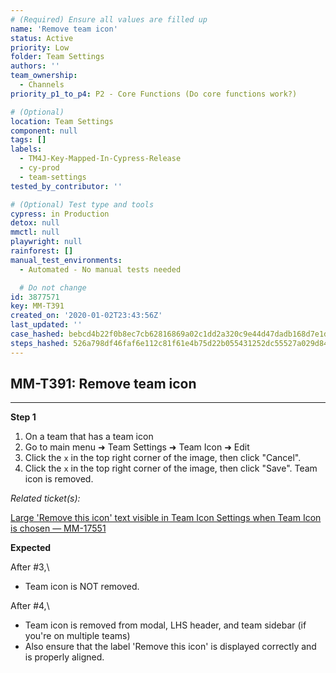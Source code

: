 ```yaml
---
# (Required) Ensure all values are filled up
name: 'Remove team icon'
status: Active
priority: Low
folder: Team Settings
authors: ''
team_ownership:
  - Channels
priority_p1_to_p4: P2 - Core Functions (Do core functions work?)

# (Optional)
location: Team Settings
component: null
tags: []
labels:
  - TM4J-Key-Mapped-In-Cypress-Release
  - cy-prod
  - team-settings
tested_by_contributor: ''

# (Optional) Test type and tools
cypress: in Production
detox: null
mmctl: null
playwright: null
rainforest: []
manual_test_environments:
  - Automated - No manual tests needed

  # Do not change
id: 3877571
key: MM-T391
created_on: '2020-01-02T23:43:56Z'
last_updated: ''
case_hashed: bebcd4b22f0b8ec7cb62816869a02c1dd2a320c9e44d47dadb168d7e1d98a7c4581ab1df9879f9353f4185c48c2029ac
steps_hashed: 526a798df46faf6e112c81f61e4b75d22b055431252dc55527a029d847c9be8718d54fd01fbd5ccaa055629c01125bfe
---
```


<!-- (Auto-generated) Based on frontmatter's "key" and "name" -->

## MM-T391: Remove team icon

---

**Step 1**

1. On a team that has a team icon
2. Go to main menu ➜ Team Settings ➜ Team Icon ➜ Edit
3. Click the `x` in the top right corner of the image, then click "Cancel".
4. Click the `x` in the top right corner of the image, then click "Save". Team icon is removed.

_Related ticket(s):_

[Large 'Remove this icon' text visible in Team Icon Settings when Team Icon is chosen — MM-17551](https://mattermost.atlassian.net/browse/MM-17551)

**Expected**

After #3,\\

- Team icon is NOT removed.

After #4,\\

- Team icon is removed from modal, LHS header, and team sidebar (if you're on multiple teams)
- Also ensure that the label 'Remove this icon' is displayed correctly and is properly aligned.
